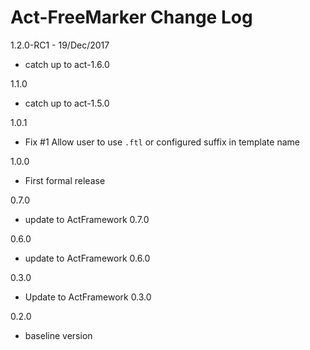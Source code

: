 # Act-FreeMarker Change Log

1.2.0-RC1 - 19/Dec/2017
* catch up to act-1.6.0

1.1.0
* catch up to act-1.5.0

1.0.1
- Fix #1 Allow user to use `.ftl` or configured suffix in template name

1.0.0
- First formal release

0.7.0
  - update to ActFramework 0.7.0

0.6.0
  - update to ActFramework 0.6.0

0.3.0
  - Update to ActFramework 0.3.0

0.2.0
  - baseline version
